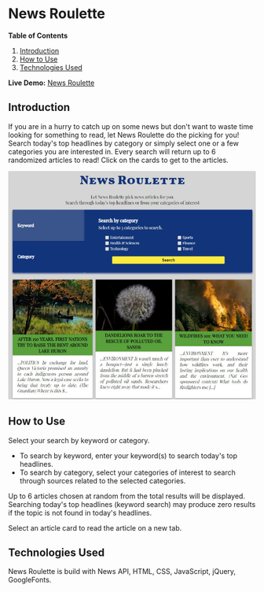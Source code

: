 # News Roulette

**Table of Contents**

1. [Introduction](#introduction)
2. [How to Use](#how-to-use)
3. [Technologies Used](#technologies-used)

**Live Demo:** [News Roulette](https://staysee.github.io/news_roulette)

## Introduction

If you are in a hurry to catch up on some news but don't want to waste time looking for something to read, let News Roulette do the picking for you! Search today's top headlines by category or simply select one or a few categories you are interested in. Every search will return up to 6 randomized articles to read! Click on the cards to get to the articles.

![News Roulette Screenshot](images/screenshot.JPG)

## How to Use

Select your search by keyword or category.

* To search by keyword, enter your keyword(s) to search today's top headlines.
* To search by category, select your categories of interest to search through sources related to the selected categories.

Up to 6 articles chosen at random from the total results will be displayed.
Searching today's top headlines (keyword search) may produce zero results if the topic is not found in today's headlines.

Select an article card to read the article on a new tab.

## Technologies Used
News Roulette is build with News API, HTML, CSS, JavaScript, jQuery, GoogleFonts.
